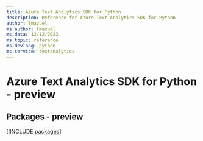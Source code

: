 ```yaml
---
title: Azure Text Analytics SDK for Python
description: Reference for Azure Text Analytics SDK for Python
author: lmazuel
ms.author: lmazuel
ms.data: 12/12/2022
ms.topic: reference
ms.devlang: python
ms.service: textanalytics
---
```

# Azure Text Analytics SDK for Python - preview
## Packages - preview
[!INCLUDE [packages](text-analytics-index.md)]